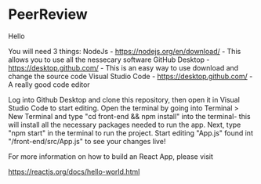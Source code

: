 # PeerReview

Hello

You will need 3 things:
    NodeJs
        - https://nodejs.org/en/download/
        - This allows you to use all the nessecary software
    GitHub Desktop
        - https://desktop.github.com/
        - This is an easy way to use download and change the source code
    Visual Studio Code
        - https://desktop.github.com/
        - A really good code editor

Log into Github Desktop and clone this repository, then open it in Visual Studio Code to start editing.
Open the terminal by going into Terminal > New Terminal and type "cd front-end && npm install" into the terminal- this will install 
all the necessary packages needed to run the app. Next, type "npm start" in the terminal to run the project. Start editing "App.js"
found int "/front-end/src/App.js" to see your changes live!

For more information on how to build an React App, please visit

https://reactjs.org/docs/hello-world.html